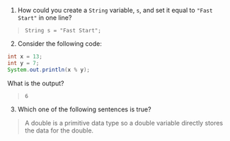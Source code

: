 1. How could you create a `String` variable, `s`, and set it equal to `"Fast Start"` in one line? 

> `String s = "Fast Start";`

2. Consider the following code:

```java
int x = 13;
int y = 7;
System.out.println(x % y);
```

What is the output?

> `6`

3. Which one of the following sentences is true? 

> A double is a primitive data type so a double variable directly stores the data for the double.

